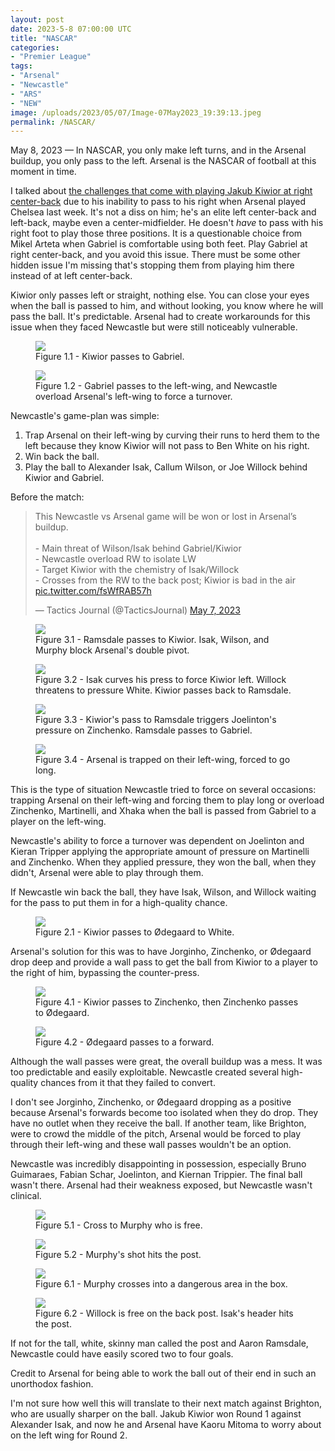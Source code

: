 ```yaml
---
layout: post
date: 2023-5-8 07:00:00 UTC
title: "NASCAR"
categories: 
- "Premier League"
tags: 
- "Arsenal"
- "Newcastle"
- "ARS"
- "NEW"
image: /uploads/2023/05/07/Image-07May2023_19:39:13.jpeg
permalink: /NASCAR/
---
```


May 8, 2023 — In NASCAR, you only make left turns, and in the Arsenal buildup, you only pass to the left. Arsenal is the NASCAR of football at this moment in time.

I talked about [the challenges that come with playing Jakub Kiwior at right center-back](https://tacticsjournal.com/Jakub-Kiwior-left-side-passing-bias-at-right-center-back-for-Arsenal/) due to his inability to pass to his right when Arsenal played Chelsea last week. It's not a diss on him; he's an elite left center-back and left-back, maybe even a center-midfielder. He doesn't *have* to pass with his right foot to play those three positions. It is a questionable choice from Mikel Arteta when Gabriel is comfortable using both feet. Play Gabriel at right center-back, and you avoid this issue. There must be some other hidden issue I'm missing that's stopping them from playing him there instead of at left center-back.

Kiwior only passes left or straight, nothing else. You can close your eyes when the ball is passed to him, and without looking, you know where he will pass the ball. It's predictable. Arsenal had to create workarounds for this issue when they faced Newcastle but were still noticeably vulnerable.

<figure>
    <img src="https://tacticsjournal.com/uploads/2023/05/07/Image-07May2023_21:12:37.jpeg">
    <figcaption>Figure 1.1 - Kiwior passes to Gabriel.</figcaption>
</figure> 

<figure>
    <img src="https://tacticsjournal.com/uploads/2023/05/07/Image-07May2023_19:39:37.jpeg">
    <figcaption>Figure 1.2 - Gabriel passes to the left-wing, and Newcastle overload Arsenal's left-wing to force a turnover.</figcaption>
</figure>

Newcastle's game-plan was simple:

1. Trap Arsenal on their left-wing by curving their runs to herd them to the left because they know Kiwior will not pass to Ben White on his right.
2. Win back the ball.
3. Play the ball to Alexander Isak, Callum Wilson, or Joe Willock behind Kiwior and Gabriel.

Before the match:

<blockquote class="twitter-tweet"><p lang="en" dir="ltr">This Newcastle vs Arsenal game will be won or lost in Arsenal’s buildup.<br><br>- Main threat of Wilson/Isak behind Gabriel/Kiwior<br>- Newcastle overload RW to isolate LW <br>- Target Kiwior with the chemistry of Isak/Willock<br>- Crosses from the RW to the back post; Kiwior is bad in the air <a href="https://t.co/fsWfRAB57h">pic.twitter.com/fsWfRAB57h</a></p>&mdash; Tactics Journal (@TacticsJournal) <a href="https://twitter.com/TacticsJournal/status/1655222173278011397?ref_src=twsrc%5Etfw">May 7, 2023</a></blockquote> <script async src="https://platform.twitter.com/widgets.js" charset="utf-8"></script>

<figure>
    <img src="https://tacticsjournal.com/uploads/2023/05/07/Image-07May2023_19:41:02.jpeg">
    <figcaption>Figure 3.1 - Ramsdale passes to Kiwior. Isak, Wilson, and Murphy block Arsenal's double pivot.</figcaption>
</figure>


<figure>
    <img src="https://tacticsjournal.com/uploads/2023/05/07/Image-07May2023_19:42:10.jpeg">
    <figcaption>Figure 3.2 - Isak curves his press to force Kiwior left. Willock threatens to pressure White. Kiwior passes back to Ramsdale.</figcaption>
</figure> 
<figure>
    <img src="https://tacticsjournal.com/uploads/2023/05/07/Image-07May2023_19:42:34.jpeg">
    <figcaption>Figure 3.3 - Kiwior's pass to Ramsdale triggers Joelinton's pressure on Zinchenko. Ramsdale passes to Gabriel.</figcaption>
</figure> 
<figure>
    <img src="https://tacticsjournal.com/uploads/2023/05/07/Image-07May2023_19:43:30.jpeg">
    <figcaption>Figure 3.4 - Arsenal is trapped on their left-wing, forced to go long.</figcaption>
</figure> 

This is the type of situation Newcastle tried to force on several occasions: trapping Arsenal on their left-wing and forcing them to play long or overload Zinchenko, Martinelli, and Xhaka when the ball is passed from Gabriel to a player on the left-wing. 

Newcastle's ability to force a turnover was dependent on Joelinton and Kieran Tripper applying the appropriate amount of pressure on Martinelli and Zinchenko. When they applied pressure, they won the ball, when they didn't, Arsenal were able to play through them. 

If Newcastle win back the ball, they have Isak, Wilson, and Willock waiting for the pass to put them in for a high-quality chance.

<figure>
    <img src="https://tacticsjournal.com/uploads/2023/05/07/Image-07May2023_19:39:56.jpeg">
    <figcaption>Figure 2.1 - Kiwior passes to Ødegaard to White.</figcaption>
</figure> 
Arsenal's solution for this was to have Jorginho, Zinchenko, or Ødegaard drop deep and provide a wall pass to get the ball from Kiwior to a player to the right of him, bypassing the counter-press.  

<figure>
    <img src="https://tacticsjournal.com/uploads/2023/05/07/Image-07May2023_19:43:48.jpeg">
    <figcaption>Figure 4.1 - Kiwior passes to Zinchenko, then Zinchenko passes to Ødegaard.</figcaption>
</figure> 
<figure>
    <img src="https://tacticsjournal.com/uploads/2023/05/07/Image-07May2023_19:44:06.jpeg">
    <figcaption>Figure 4.2 - Ødegaard passes to a forward.</figcaption>
</figure> 

Although the wall passes were great, the overall buildup was a mess. It was too predictable and easily exploitable. Newcastle created several high-quality chances from it that they failed to convert.

I don't see Jorginho, Zinchenko, or Ødegaard dropping as a positive because Arsenal's forwards become too isolated when they do drop. They have no outlet when they receive the ball. If another team, like Brighton, were to crowd the middle of the pitch, Arsenal would be forced to play through their left-wing and these wall passes wouldn't be an option.

Newcastle was incredibly disappointing in possession, especially Bruno Guimaraes, Fabian Schar, Joelinton, and Kiernan Trippier. The final ball wasn't there. Arsenal had their weakness exposed, but Newcastle wasn't clinical. 

<figure>
    <img src="https://tacticsjournal.com/uploads/2023/05/07/Image-07May2023_20:02:32.jpeg">
    <figcaption>Figure 5.1 - Cross to Murphy who is free.</figcaption>
</figure> 
<figure>
    <img src="https://tacticsjournal.com/uploads/2023/05/07/Image-07May2023_20:03:21.jpeg">
    <figcaption>Figure 5.2 - Murphy's shot hits the post.</figcaption>
</figure> 


<figure>
    <img src="https://tacticsjournal.com/uploads/2023/05/07/Image-07May2023_20:03:39.jpeg">
    <figcaption>Figure 6.1 - Murphy crosses into a dangerous area in the box.</figcaption>
</figure> 

<figure>
    <img src="https://tacticsjournal.com/uploads/2023/05/07/Image-07May2023_20:03:55.jpeg">
    <figcaption>Figure 6.2 - Willock is free on the back post. Isak's header hits the post.</figcaption>
</figure> 

If not for the tall, white, skinny man called the post and Aaron Ramsdale, Newcastle could have easily scored two to four goals.

Credit to Arsenal for being able to work the ball out of their end in such an unorthodox fashion. 

I'm not sure how well this will translate to their next match against Brighton, who are usually sharper on the ball. Jakub Kiwior won Round 1 against Alexander Isak, and now he and Arsenal have Kaoru Mitoma to worry about on the left wing for Round 2. 
